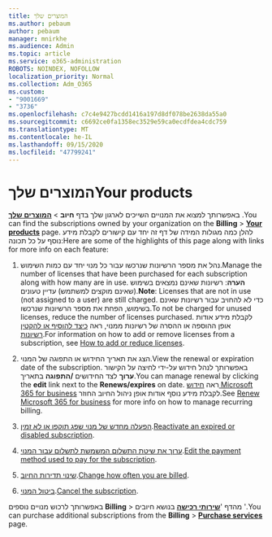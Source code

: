 ```yaml
---
title: המוצרים שלך
ms.author: pebaum
author: pebaum
manager: mnirkhe
ms.audience: Admin
ms.topic: article
ms.service: o365-administration
ROBOTS: NOINDEX, NOFOLLOW
localization_priority: Normal
ms.collection: Adm_O365
ms.custom:
- "9001669"
- "3736"
ms.openlocfilehash: c7c4e9427bcdd1416a197d8df078be2638da55a0
ms.sourcegitcommit: c6692ce0fa1358ec3529e59ca0ecdfdea4cdc759
ms.translationtype: MT
ms.contentlocale: he-IL
ms.lasthandoff: 09/15/2020
ms.locfileid: "47799241"
---
```

# <a name="your-products"></a><span data-ttu-id="7ba5d-102">המוצרים שלך</span><span class="sxs-lookup"><span data-stu-id="7ba5d-102">Your products</span></span>

<span data-ttu-id="7ba5d-103">באפשרותך למצוא את המנויים השייכים לארגון שלך בדף **חיוב**  >  **[המוצרים שלך](https://go.microsoft.com/fwlink/p/?linkid=842054)** .</span><span class="sxs-lookup"><span data-stu-id="7ba5d-103">You can find the subscriptions owned by your organization on the **Billing** > **[Your products](https://go.microsoft.com/fwlink/p/?linkid=842054)** page.</span></span> <span data-ttu-id="7ba5d-104">להלן כמה מגולות המידה של דף זה יחד עם קישורים לקבלת מידע נוסף על כל תכונה:</span><span class="sxs-lookup"><span data-stu-id="7ba5d-104">Here are some of the highlights of this page along with links for more info on each feature:</span></span>

1. <span data-ttu-id="7ba5d-105">נהל את מספר הרשיונות שנרכשו עבור כל מנוי יחד עם כמות השימוש.</span><span class="sxs-lookup"><span data-stu-id="7ba5d-105">Manage the number of licenses that have been purchased for each subscription along with how many are in use.</span></span>  <span data-ttu-id="7ba5d-106">**הערה**: רשיונות שאינם נמצאים בשימוש (שאינם מוקצים למשתמש) עדיין טעונים.</span><span class="sxs-lookup"><span data-stu-id="7ba5d-106">**Note**: Licenses that are not in use (not assigned to a user) are still charged.</span></span>  <span data-ttu-id="7ba5d-107">כדי לא להחויב עבור רשיונות שאינם בשימוש, הפחת את מספר הרשיונות שנרכשו.</span><span class="sxs-lookup"><span data-stu-id="7ba5d-107">To not be charged for unused licenses, reduce the number of licenses purchased.</span></span> <span data-ttu-id="7ba5d-108">לקבלת מידע אודות אופן ההוספה או ההסרה של רשיונות ממנוי, ראה [כיצד להוסיף או להקטין רשיונות](https://docs.microsoft.com/alchemyinsights/how-to-add-or-reduce-licenses).</span><span class="sxs-lookup"><span data-stu-id="7ba5d-108">For information on how to add or remove licenses from a subscription, see [How to add or reduce licenses](https://docs.microsoft.com/alchemyinsights/how-to-add-or-reduce-licenses).</span></span>

2. <span data-ttu-id="7ba5d-109">הצג את תאריך החידוש או התפוגה של המנוי.</span><span class="sxs-lookup"><span data-stu-id="7ba5d-109">View the renewal or expiration date of the subscription.</span></span>  <span data-ttu-id="7ba5d-110">באפשרותך לנהל חידוש על-ידי לחיצה על הקישור **ערוך** לצד החידושים **/התפוגה** בתאריך.</span><span class="sxs-lookup"><span data-stu-id="7ba5d-110">You can manage renewal by clicking the **edit** link next to the **Renews/expires** on date.</span></span>  <span data-ttu-id="7ba5d-111">ראה [חידוש Microsoft 365 for business](https://go.microsoft.com/fwlink/?linkid=2119216) לקבלת מידע נוסף אודות אופן ניהול החיוב החוזר.</span><span class="sxs-lookup"><span data-stu-id="7ba5d-111">See [Renew Microsoft 365 for business](https://go.microsoft.com/fwlink/?linkid=2119216) for more info on how to manage recurring billing.</span></span>

3. <span data-ttu-id="7ba5d-112">[הפעלה מחדש של מנוי שפג תוקפו או לא זמין](https://go.microsoft.com/fwlink/?linkid=2117519).</span><span class="sxs-lookup"><span data-stu-id="7ba5d-112">[Reactivate an expired or disabled subscription](https://go.microsoft.com/fwlink/?linkid=2117519).</span></span>

4. <span data-ttu-id="7ba5d-113">[ערוך את שיטת התשלום המשמשת לתשלום עבור המנוי](https://go.microsoft.com/fwlink/?linkid=2117167).</span><span class="sxs-lookup"><span data-stu-id="7ba5d-113">[Edit the payment method used to pay for the subscription](https://go.microsoft.com/fwlink/?linkid=2117167).</span></span>

5. <span data-ttu-id="7ba5d-114">[שינוי תדירות החיוב](https://go.microsoft.com/fwlink/?linkid=2119112).</span><span class="sxs-lookup"><span data-stu-id="7ba5d-114">[Change how often you are billed](https://go.microsoft.com/fwlink/?linkid=2119112).</span></span>

6. <span data-ttu-id="7ba5d-115">[ביטול המנוי](https://go.microsoft.com/fwlink/?linkid=2119113).</span><span class="sxs-lookup"><span data-stu-id="7ba5d-115">[Cancel the subscription](https://go.microsoft.com/fwlink/?linkid=2119113).</span></span>

<span data-ttu-id="7ba5d-116">באפשרותך לרכוש מנויים נוספים **Billing**  >  מהדף '[**שירותי רכישה**](https://go.microsoft.com/fwlink/p/?linkid=868433) בנושא חיובים '.</span><span class="sxs-lookup"><span data-stu-id="7ba5d-116">You can purchase additional subscriptions from the **Billing** > [**Purchase services**](https://go.microsoft.com/fwlink/p/?linkid=868433) page.</span></span>
